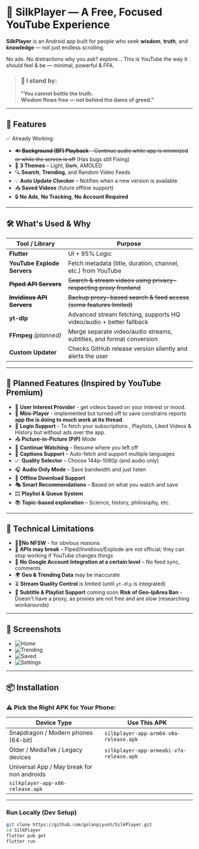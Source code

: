 # 🎥 SilkPlayer — A Free, Focused YouTube Experience

**SilkPlayer** is an Android app built for people who seek **wisdom**, **truth**, and **knowledge** — not just endless scrolling.

No ads. 
No distractions why you ask? explore... 
This is YouTube the way it *should* feel & be — minimal, powerful & FFA.


> ### 🧠 I stand by:  
> **"You cannot bottle the truth.  
> Wisdom flows free — not behind the dams of greed."**

---

## 🚀 Features

✅ Already Working:

- ~~🔊 **Background (BF) Playback** – Continue audio while app is minimized or while the screen is off~~ (Has bugs still Fixing)
- 🎨 **3 Themes** – Light, ~~Dark~~, AMOLED  
- 🔍 **Search**, **Trending**, and Random Video Feeds 
- 💡 **Auto Update Checker** – Notifies when a new version is available  
- 📥 **Saved Videos** (future offline support)  
- 🔒 **No Ads**, **No Tracking**, **No Account Required**

---

## 🛠️ What's Used & Why

| Tool / Library      | Purpose                                                                 |
|---------------------|-------------------------------------------------------------------------|
| **Flutter**         |    UI + 95% Logic |
| **YouTube Explode Servers** | Fetch metadata (title, duration, channel, etc.) from YouTube            |
| ~~**Piped API Servers**~~       | ~~Search & stream videos using privacy-respecting proxy frontend~~          |
| ~~**Invidious API Servers**~~   | ~~Backup proxy-based search & feed access (some features limited)~~         |
| **yt-dlp**   | Advanced stream fetching, supports HQ video/audio + better fallback |
| **FFmpeg** *(planned)*   | Merge separate video/audio streams, subtitles, and format conversion |
| **Custom Updater**  | Checks GitHub release version silently and alerts the user              |

---

## 🔮 Planned Features (Inspired by YouTube Premium)

- 🥚 **User Interest Provider** - get videos based on your interest or mood.
- 🤏 **Mini-Player** - implemented but turned off to save constrains reports **app the is doing to much work at its thread**.
- 🫆 **Login Support** - To fetch your subscriptions , Playlists, Liked Videos & History but without ads over the app.
- 📤 **Picture-in-Picture (PiP)** Mode  
- 📌 **Continue Watching** – Resume where you left off  
- 📝 **Captions Support** – Auto-fetch and support multiple languages  
- 📈 **Quality Selector** – Choose 144p–1080p (and audio only)  
- 🎧 **Audio Only Mode** – Save bandwidth and just listen  
- 📂 **Offline Download Support**  
- 🎭 **Smart Recommendations** – Based on what you watch and save  
- 🎞️ **Playlist & Queue System**  
- 📚 **Topic-based exploration** – Science, history, philosophy, etc.
---

## 🪫 Technical Limitations

- 👨‍🚒**No NFSW** - for obvious reasons 
- 🔄 **APIs may break** – Piped/Invidious/Explode are not official; they can stop working if YouTube changes things
- 🚫 **No Google Account Integration at a certain level** – No feed sync, comments
- 🌍 **Geo & Trending Data** may be inaccurate
- ⏳ **Stream Quality Control** is limited (until `yt-dlp` is integrated)
- 🧩 **Subtitle & Playlist Support** coming soon
**Risk of Geo-IpArea Ban** - Doesn't have a proxy, as proxies are not free and are slow (researching workarounds)
---

## 📸 Screenshots


- ![Home](screenshots/home.png)
- ![Trending](screenshots/trending.png)
- ![Saved](screenshots/saved.png)
- ![Settings](screenshots/settings.png)

---

## 📦 Installation

### ⚠️ Pick the Right APK for Your Phone:

| Device Type        | Use This APK          |
|--------------------|------------------------|
| Snapdragon / Modern phones (64-bit) | `silkplayer-app-arm64-v8a-release.apk` |
| Older / MediaTek / Legacy devices   | `silkplayer-app-armeabi-v7a-release.apk` |
| Universal App / May break for non androids|
`silkplayer-app-x86-release.apk` |

---

### Run Locally (Dev Setup)

```bash
git clone https://github.com/golanpiyush/SilkPlayer.git
cd SilkPlayer
flutter pub get
flutter run
